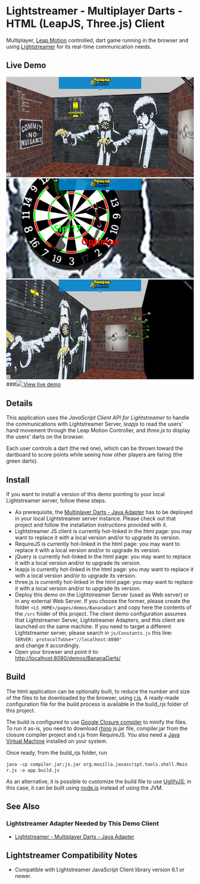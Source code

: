 # Lightstreamer - Multiplayer Darts - HTML (LeapJS, Three.js) Client #
<!-- START DESCRIPTION bananadarts-client-javascript -->

Multiplayer, [Leap Motion](https://www.leapmotion.com/) controlled, dart game running in the browser and using 
[Lightstreamer](http://www.lightstreamer.com) for its real-time communication needs. 

## Live Demo

[![screenshot](screenshot1.png)](http://demos.lightstreamer.com/BananaDarts/)<br>
[![screenshot](screenshot2.png)](http://demos.lightstreamer.com/BananaDarts/)<br>
[![screenshot](screenshot3.png)](http://demos.lightstreamer.com/BananaDarts/)<br>
###[![](http://demos.lightstreamer.com/site/img/play.png) View live demo](http://demos.lightstreamer.com/BananaDarts)

## Details

This application uses the *JavaScript Client API for Lightstreamer* to handle the communications with Lightstreamer Server, *leapjs* to read the users' hand movement through the Leap Motion Controller, and
*three.js* to display the users' darts on the browser.

Each user controls a dart (the red one), which can be thrown toward the dartboard to score points while seeing how other players are faring (the green darts).

<!-- END DESCRIPTION bananadarts-client-javascript -->

## Install
If you want to install a version of this demo pointing to your local Lightstreamer server, follow these steps.
* As prerequisite, the [Multiplayer Darts - Java Adapter](https://github.com/Lightstreamer/BananaDarts-adapter-java) has to be deployed in your local Lightstreamer server instance. Please check out that project and follow the installation instructions provided with it.
* Lightstreamer JS client is currently hot-linked in the html page: you may want to replace it with a local version and/or to upgrade its version.
* RequireJS is currently hot-linked in the html page: you may want to replace it with a local version and/or to upgrade its version.
*  jQuery is currently hot-linked in the html page: you may want to replace it with a local version and/or to upgrade its version.
*  leapjs is currently hot-linked in the html page: you may want to replace it with a local version and/or to upgrade its version.
*  three.js is currently hot-linked in the html page: you may want to replace it with a local version and/or to upgrade its version.
* Deploy this demo on the Lightstreamer Server (used as Web server) or in any external Web Server. If you choose the former, please create the folder `<LS_HOME>/pages/demos/BananaDart` and copy here the contents of the `/src` folder of this project.
The client demo configuration assumes that Lightstreamer Server, Lightstreamer Adapters, and this client are launched on the same machine. If you need to target a different Lightstreamer server, please search in `js/Constants.js` this line:<BR/> `SERVER: protocolToUse+"//localhost:8080"`<BR/> and change it accordingly.
* Open your browser and point it to: [http://localhost:8080/demos/BananaDarts/](http://localhost:8080/demos/BananaDarts/)

## Build

The html application can be optionally built, to reduce the number and size of the files to be downloaded by the browser, using [r.js](http://requirejs.org/docs/optimization.html).
A ready-made configuration file for the build process is available in the build_rjs folder of this project.

The build is configured to use [Google Closure compiler](https://code.google.com/p/closure-compiler/) to minify the files. To run it as-is, you need to download 
[rhino](https://developer.mozilla.org/en-US/docs/Rhino) js.jar file, compiler.jar from the closure compiler project and r.js from RequireJS. You also need a [Java Virtual 
Machine](https://www.java.com/en/download/) installed on your system.

Once ready, from the build_rjs folder, run
```
java -cp compiler.jar;js.jar org.mozilla.javascript.tools.shell.Main r.js -o app.build.js
```

As an alternative, it is possible to customize the build file to use [UglifyJS](https://github.com/mishoo/UglifyJS2); in this case, it can be built using [node.js](http://nodejs.org/) instead of using the JVM.


## See Also

### Lightstreamer Adapter Needed by This Demo Client
<!-- START RELATED_ENTRIES -->

* [Lightstreamer - Multiplayer Darts - Java Adapter](https://github.com/Lightstreamer/BananaDarts-adapter-java)

<!-- END RELATED_ENTRIES -->

## Lightstreamer Compatibility Notes

* Compatible with Lightstreamer JavaScript Client library version 6.1 or newer.
